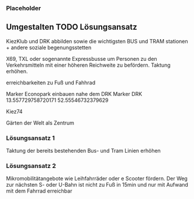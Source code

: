 ### Placeholder

## Umgestalten TODO Lösungsansatz
KiezKlub und DRK abbilden sowie die wichtigsten BUS und TRAM stationen + andere soziale begenungsstetten


X69, TXL oder sogenannte Expressbusse um Personen zu den Verkehrsmitteln mit einer höheren Reichweite zu befördern.
Taktung erhöhen.

erreichbarkeiten zu Fuß und Fahhrad

Marker Econopark einbauen nahe dem DRK
Marker DRK
13.557729758720171
52.55546732379629 

Kiez74

Gärten der Welt als Zentrum


### Lösungsansatz 1
Taktung der bereits bestehenden Bus- und Tram Linien erhöhen

### Lösungsansatz 2
Mikromobilitätangebote wie Leihfahrräder oder e Scooter fördern.
Der Weg zur nächsten S- oder U-Bahn ist nicht zu Fuß in 15min und nur mit Aufwand mit dem Fahrrad erreichbar